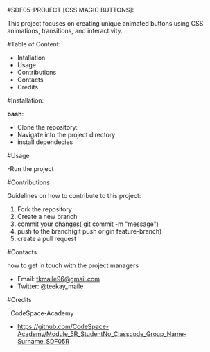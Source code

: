 #SDF05-PROJECT [CSS MAGIC BUTTONS]:

This project focuses on creating unique animated buttons using CSS animations, transitions, and interactivity.

#Table of Content:

- Intallation
- Usage
- Contributions
- Contacts
- Credits

#Installation:

**bash**:
- Clone the repository:
- Navigate into the project directory
- install dependecies

#Usage

-Run the project

#Contributions

Guidelines on how to contribute to this project:
1. Fork the repository
2. Create a new branch
3. commit your changes( git commit -m "message")
4. push to the branch(git push origin feature-branch)
5. create a pull request

#Contacts

how to get in touch with the project managers
- Email: tkmaile96@gmail.com
- Twitter: @teekay_maile

#Credits

. CodeSpace-Academy
- https://github.com/CodeSpace-Academy/Module_5R_StudentNo_Classcode_Group_Name-Surname_SDF05R
